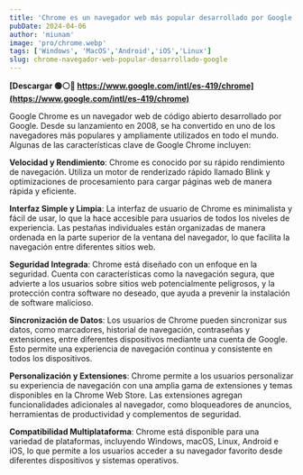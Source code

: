 ```yaml
---
title: 'Chrome es un navegador web más popular desarrollado por Google'
pubDate: 2024-04-06
author: 'miunam'
image: 'pro/chrome.webp'
tags: ['Windows', 'MacOS','Android','iOS','Linux']
slug: chrome-navegador-web-popular-desarrollado-google
---
```

**[Descargar 🟢⚪️🔴 https://www.google.com/intl/es-419/chrome](https://www.google.com/intl/es-419/chrome)**

Google Chrome es un navegador web de código abierto desarrollado por Google. Desde su lanzamiento en 2008, se ha convertido en uno de los navegadores más populares y ampliamente utilizados en todo el mundo. Algunas de las características clave de Google Chrome incluyen:

**Velocidad y Rendimiento**: Chrome es conocido por su rápido rendimiento de navegación. Utiliza un motor de renderizado rápido llamado Blink y optimizaciones de procesamiento para cargar páginas web de manera rápida y eficiente.

**Interfaz Simple y Limpia**: La interfaz de usuario de Chrome es minimalista y fácil de usar, lo que la hace accesible para usuarios de todos los niveles de experiencia. Las pestañas individuales están organizadas de manera ordenada en la parte superior de la ventana del navegador, lo que facilita la navegación entre diferentes sitios web.

**Seguridad Integrada**: Chrome está diseñado con un enfoque en la seguridad. Cuenta con características como la navegación segura, que advierte a los usuarios sobre sitios web potencialmente peligrosos, y la protección contra software no deseado, que ayuda a prevenir la instalación de software malicioso.

**Sincronización de Datos**: Los usuarios de Chrome pueden sincronizar sus datos, como marcadores, historial de navegación, contraseñas y extensiones, entre diferentes dispositivos mediante una cuenta de Google. Esto permite una experiencia de navegación continua y consistente en todos los dispositivos.

**Personalización y Extensiones**: Chrome permite a los usuarios personalizar su experiencia de navegación con una amplia gama de extensiones y temas disponibles en la Chrome Web Store. Las extensiones agregan funcionalidades adicionales al navegador, como bloqueadores de anuncios, herramientas de productividad y complementos de seguridad.

**Compatibilidad Multiplataforma**: Chrome está disponible para una variedad de plataformas, incluyendo Windows, macOS, Linux, Android e iOS, lo que permite a los usuarios acceder a su navegador favorito desde diferentes dispositivos y sistemas operativos.